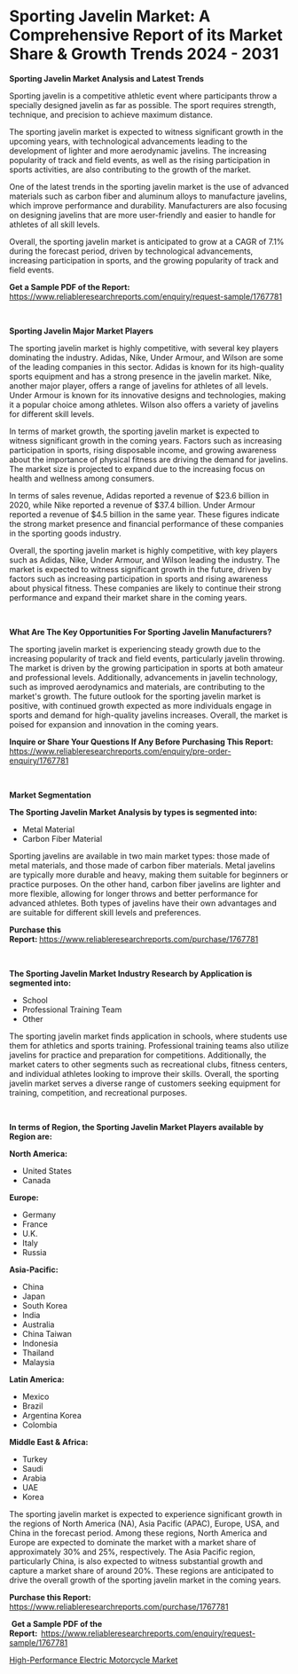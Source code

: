 <p><h1>Sporting Javelin Market: A Comprehensive Report of its Market Share & Growth Trends 2024 - 2031</h1></p><p><strong>Sporting Javelin Market Analysis and Latest Trends</strong></p>
<p><p>Sporting javelin is a competitive athletic event where participants throw a specially designed javelin as far as possible. The sport requires strength, technique, and precision to achieve maximum distance.</p><p>The sporting javelin market is expected to witness significant growth in the upcoming years, with technological advancements leading to the development of lighter and more aerodynamic javelins. The increasing popularity of track and field events, as well as the rising participation in sports activities, are also contributing to the growth of the market.</p><p>One of the latest trends in the sporting javelin market is the use of advanced materials such as carbon fiber and aluminum alloys to manufacture javelins, which improve performance and durability. Manufacturers are also focusing on designing javelins that are more user-friendly and easier to handle for athletes of all skill levels.</p><p>Overall, the sporting javelin market is anticipated to grow at a CAGR of 7.1% during the forecast period, driven by technological advancements, increasing participation in sports, and the growing popularity of track and field events.</p></p>
<p><strong>Get a Sample PDF of the Report:&nbsp;</strong> <a href="https://www.reliableresearchreports.com/enquiry/request-sample/1767781">https://www.reliableresearchreports.com/enquiry/request-sample/1767781</a></p>
<p>&nbsp;</p>
<p><strong>Sporting Javelin Major Market Players</strong></p>
<p><p>The sporting javelin market is highly competitive, with several key players dominating the industry. Adidas, Nike, Under Armour, and Wilson are some of the leading companies in this sector. Adidas is known for its high-quality sports equipment and has a strong presence in the javelin market. Nike, another major player, offers a range of javelins for athletes of all levels. Under Armour is known for its innovative designs and technologies, making it a popular choice among athletes. Wilson also offers a variety of javelins for different skill levels.</p><p>In terms of market growth, the sporting javelin market is expected to witness significant growth in the coming years. Factors such as increasing participation in sports, rising disposable income, and growing awareness about the importance of physical fitness are driving the demand for javelins. The market size is projected to expand due to the increasing focus on health and wellness among consumers.</p><p>In terms of sales revenue, Adidas reported a revenue of $23.6 billion in 2020, while Nike reported a revenue of $37.4 billion. Under Armour reported a revenue of $4.5 billion in the same year. These figures indicate the strong market presence and financial performance of these companies in the sporting goods industry.</p><p>Overall, the sporting javelin market is highly competitive, with key players such as Adidas, Nike, Under Armour, and Wilson leading the industry. The market is expected to witness significant growth in the future, driven by factors such as increasing participation in sports and rising awareness about physical fitness. These companies are likely to continue their strong performance and expand their market share in the coming years.</p></p>
<p>&nbsp;</p>
<p><strong>What Are The Key Opportunities For Sporting Javelin Manufacturers?</strong></p>
<p><p>The sporting javelin market is experiencing steady growth due to the increasing popularity of track and field events, particularly javelin throwing. The market is driven by the growing participation in sports at both amateur and professional levels. Additionally, advancements in javelin technology, such as improved aerodynamics and materials, are contributing to the market's growth. The future outlook for the sporting javelin market is positive, with continued growth expected as more individuals engage in sports and demand for high-quality javelins increases. Overall, the market is poised for expansion and innovation in the coming years.</p></p>
<p><strong>Inquire or Share Your Questions If Any Before Purchasing This Report:</strong> <a href="https://www.reliableresearchreports.com/enquiry/pre-order-enquiry/1767781">https://www.reliableresearchreports.com/enquiry/pre-order-enquiry/1767781</a></p>
<p>&nbsp;</p>
<p><strong>Market Segmentation</strong></p>
<p><strong>The Sporting Javelin Market Analysis by types is segmented into:</strong></p>
<p><ul><li>Metal Material</li><li>Carbon Fiber Material</li></ul></p>
<p><p>Sporting javelins are available in two main market types: those made of metal materials, and those made of carbon fiber materials. Metal javelins are typically more durable and heavy, making them suitable for beginners or practice purposes. On the other hand, carbon fiber javelins are lighter and more flexible, allowing for longer throws and better performance for advanced athletes. Both types of javelins have their own advantages and are suitable for different skill levels and preferences.</p></p>
<p><strong>Purchase this Report:&nbsp;</strong><a href="https://www.reliableresearchreports.com/purchase/1767781">https://www.reliableresearchreports.com/purchase/1767781</a></p>
<p>&nbsp;</p>
<p><strong>The Sporting Javelin Market Industry Research by Application is segmented into:</strong></p>
<p><ul><li>School</li><li>Professional Training Team</li><li>Other</li></ul></p>
<p><p>The sporting javelin market finds application in schools, where students use them for athletics and sports training. Professional training teams also utilize javelins for practice and preparation for competitions. Additionally, the market caters to other segments such as recreational clubs, fitness centers, and individual athletes looking to improve their skills. Overall, the sporting javelin market serves a diverse range of customers seeking equipment for training, competition, and recreational purposes.</p></p>
<p>&nbsp;</p>
<p><strong>In terms of Region, the Sporting Javelin Market Players available by Region are:</strong></p>
<p>
    <p> <strong> North America: </strong>
        <ul>
            <li>United States</li>
            <li>Canada</li>
        </ul>
        </p> 
    <p> <strong> Europe: </strong>
        <ul>
            <li>Germany</li>
            <li>France</li>
            <li>U.K.</li>
            <li>Italy</li>
            <li>Russia</li>
        </ul>
        </p> 
    <p> <strong> Asia-Pacific: </strong>
        <ul>
            <li>China</li>
            <li>Japan</li>
            <li>South Korea</li>
            <li>India</li>
            <li>Australia</li>
            <li>China Taiwan</li>
            <li>Indonesia</li>
            <li>Thailand</li>
            <li>Malaysia</li>
        </ul>
        </p> 
    <p> <strong> Latin America: </strong>
        <ul>
            <li>Mexico</li>
            <li>Brazil</li>
            <li>Argentina Korea</li>
            <li>Colombia</li>
        </ul>
        </p> 
    <p> <strong> Middle East & Africa: </strong>
        <ul>
            <li>Turkey</li>
            <li>Saudi</li>
            <li>Arabia</li>
            <li>UAE</li>
            <li>Korea</li>
        </ul>
    </p>
    </p>
<p><p>The sporting javelin market is expected to experience significant growth in the regions of North America (NA), Asia Pacific (APAC), Europe, USA, and China in the forecast period. Among these regions, North America and Europe are expected to dominate the market with a market share of approximately 30% and 25%, respectively. The Asia Pacific region, particularly China, is also expected to witness substantial growth and capture a market share of around 20%. These regions are anticipated to drive the overall growth of the sporting javelin market in the coming years.</p></p>
<p><strong>Purchase this Report: </strong><a href="https://www.reliableresearchreports.com/purchase/1767781">https://www.reliableresearchreports.com/purchase/1767781</a></p>
<p>&nbsp;<strong>Get a Sample PDF of the Report:&nbsp;&nbsp;</strong><a href="https://www.reliableresearchreports.com/enquiry/request-sample/1767781">https://www.reliableresearchreports.com/enquiry/request-sample/1767781</a></p>
<p><strong></strong></p>
<p><p><a href="https://skillful-vermicelli-b89.notion.site/High-Performance-Electric-Motorcycle-Market-with-the-goal-of-estimating-the-market-size-and-future-g-d47dea44f8fa4d8cb59985334e086f48">High-Performance Electric Motorcycle Market</a></p></p>